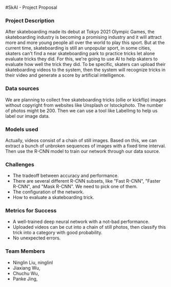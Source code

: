 #SkAI - Project Proposal

### Project Description

After skateboarding made its debut at Tokyo 2021 Olympic Games, the skateboarding industry is becoming a promising industry and it will attract more and more young people all over the world to play this sport. But at the current time, skateboarding is still an unpopular sport, in some cities, skaters can't find a near skateboarding park to practice tricks let alone evaluate tricks they did. For this, we're going to use AI to help skaters to evaluate how well the trick they did. To be specific, skaters can upload their skateboarding videos to the system, then the system will recognize tricks in their video and generate a score by artificial intelligence.

### Data sources

We are planning to collect free skateboarding tricks (ollie or kickflip) images without copyright from websites like Unsplash or Istockphoto. The number of photos might be 200. Then we can use a tool like LabelImg to help us label our image data.

### Models used

Actually, videos consist of a chain of still images. Based on this, we can extract a bunch of unbroken sequences of images with a fixed time interval. Then use the R-CNN model to train our network through our data source. 

### Challenges

- The tradeoff between accuracy and performance.
- There are several different R-CNN subsets, like "Fast R-CNN", "Faster R-CNN", and "Mask R-CNN". We need to pick one of them. 
- The configuration of the network.
- How to evaluate a skateboarding trick.

### Metrics for Success

- A well-trained deep neural network with a not-bad performance.
- Uploaded videos can be cut into a chain of still photos, then classify this trick into a category with good probability.
- No unexpected errors.

### Team Members

- Ninglin Liu, ninglinl
- Jiaxiang Wu,
- Chuchu Wu,
- Panke Jing,